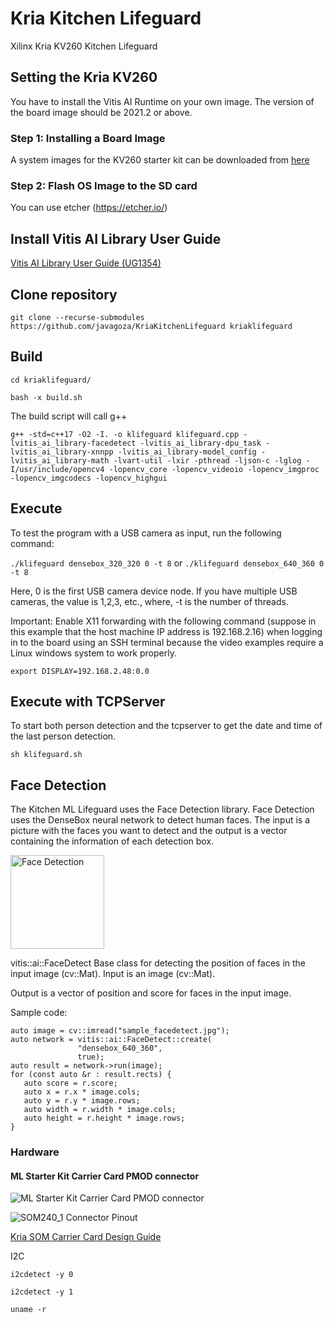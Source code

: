 # Kria Kitchen Lifeguard
Xilinx Kria KV260 Kitchen Lifeguard

## Setting the Kria KV260
You have to install the Vitis AI Runtime on your own image. The version of the board image should be 2021.2 or above.


### Step 1: Installing a Board Image
A system images for the KV260 starter kit can be downloaded from [here](https://login.xilinx.com/app/xilinxinc_f5awsprod_1/exknv8ms950lm0Ldh0x7/sso/saml)

### Step 2: Flash OS Image to the SD card
You can use etcher (https://etcher.io/)


## Install Vitis AI Library User Guide

[Vitis AI Library User Guide (UG1354)](https://docs.xilinx.com/r/en-US/ug1354-xilinx-ai-sdk/Introduction)

## Clone repository
```
git clone --recurse-submodules https://github.com/javagoza/KriaKitchenLifeguard kriaklifeguard
```
## Build
```
cd kriaklifeguard/
```
```
bash -x build.sh
```
The build script will call g++

```
g++ -std=c++17 -O2 -I. -o klifeguard klifeguard.cpp -lvitis_ai_library-facedetect -lvitis_ai_library-dpu_task -lvitis_ai_library-xnnpp -lvitis_ai_library-model_config -lvitis_ai_library-math -lvart-util -lxir -pthread -ljson-c -lglog -I/usr/include/opencv4 -lopencv_core -lopencv_videoio -lopencv_imgproc -lopencv_imgcodecs -lopencv_highgui
```

## Execute
To test the program with a USB camera as input, run the following command:

```./klifeguard densebox_320_320 0 -t 8```
or
```./klifeguard densebox_640_360 0 -t 8```

Here, 0 is the first USB camera device node. If you have multiple USB cameras, the value is 1,2,3, etc., where, -t is the number of threads.

Important: Enable X11 forwarding with the following command (suppose in this example that the host machine IP address is 192.168.2.16) when logging in to the board using an SSH terminal because the video examples require a Linux windows system to work properly.

```export DISPLAY=192.168.2.48:0.0```


## Execute with TCPServer

To start both person detection and the tcpserver to get the date and time of the last person detection.

```sh klifeguard.sh```



## Face Detection
The Kitchen ML Lifeguard uses the Face Detection library.
Face Detection uses the DenseBox neural network to detect human faces. The input is a picture with the faces you want to detect and the output is a vector containing the information of each detection box. 

<img src="images/facedetect.jpg" alt="Face Detection" width="150"/>


vitis::ai::FaceDetect
Base class for detecting the position of faces in the input image (cv::Mat).
Input is an image (cv::Mat).

Output is a vector of position and score for faces in the input image.

Sample code:

```
auto image = cv::imread("sample_facedetect.jpg");
auto network = vitis::ai::FaceDetect::create(
               "densebox_640_360",
               true);
auto result = network->run(image);
for (const auto &r : result.rects) {
   auto score = r.score;
   auto x = r.x * image.cols;
   auto y = r.y * image.rows;
   auto width = r.width * image.cols;
   auto height = r.height * image.rows;
}
```

### Hardware

#### ML Starter Kit Carrier Card PMOD connector

![ML Starter Kit Carrier Card PMOD connector](images/pmodconnector.jpg)

![SOM240_1 Connector Pinout](images/som240_1connectorpinout.jpg)

[Kria SOM Carrier Card Design Guide](https://www.xilinx.com/support/documentation/user_guides/som/ug1091-carrier-card-design.pdf)


I2C

[](https://github.com/Xilinx/embeddedsw/tree/master/XilinxProcessorIPLib/drivers/iic)

`i2cdetect -y 0`

`i2cdetect -y 1`

`uname -r`


